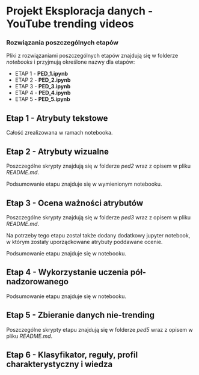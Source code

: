 # Projekt Eksploracja danych - YouTube trending videos

### Rozwiązania poszczególnych etapów

Pliki z rozwiązaniami poszczególnych etapów znajdują się w folderze *notebooks* i przyjmują określone nazwy dla etapów:

- ETAP 1 - **PED_1.ipynb**
- ETAP 2 - **PED_2.ipynb**
- ETAP 3 - **PED_3.ipynb**
- ETAP 4 - **PED_4.ipynb**
- ETAP 5 - **PED_5.ipynb**

## Etap 1 - Atrybuty tekstowe

Całość zrealizowana w ramach notebooka.

## Etap 2 - Atrybuty wizualne

Poszczególne skrypty znajdują się w folderze *ped2* wraz z opisem w pliku *README.md*.

Podsumowanie etapu znajduje się w wymienionym notebooku.

## Etap 3 - Ocena ważności atrybutów

Poszczególne skrypty znajdują się w folderze *ped3* wraz z opisem w pliku
*README.md*.

Na potrzeby tego etapu został także dodany dodatkowy jupyter notebook, w którym zostały uporządkowane atrybuty poddawane
ocenie.

Podsumowanie etapu znajduje się w notebooku.

## Etap 4 - Wykorzystanie uczenia pół-nadzorowanego

Podsumowanie etapu znajduje się w notebooku.

## Etap 5 - Zbieranie danych nie-trending

Poszczególne skrypty etapu znajdują się w folderze *ped5* wraz z opisem w pliku *README.md*.

## Etap 6 - Klasyfikator, reguły, profil charakterystyczny i wiedza

